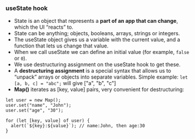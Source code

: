 ### useState hook

* State is an object that represents a **part of an app that can change**, which the UI “reacts” to.  
* State can be anything; objects, booleans, arrays, strings or integers.  
* The useState object gives us a variable with the current value, and a function that lets us change that value.
* When we call useState we can define an initial value (for example, `false` or `0`).
* We use destructuring assignment on the useState hook to get these.
* A **destructuring assignment** is a special syntax that allows us to “unpack” arrays or objects into separate variables. Simple example: `let [a, b, c] = "abc";` will give ["a", "b", "c"]
* **Map()** iterates as [key, value] pairs, very convenient for destructuring:  
```
let user = new Map();
user.set("name", "John");
user.set("age", "30");

for (let [key, value] of user) {
  alert(`${key}:${value}`); // name:John, then age:30
}
```  
